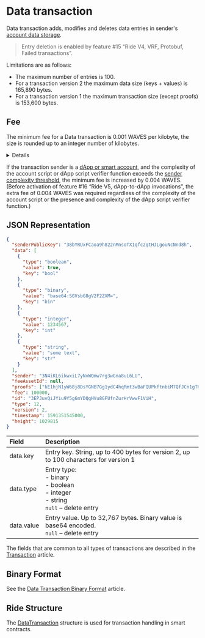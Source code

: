 # Data transaction

Data transaction adds, modifies and deletes data entries in sender's [account data storage](/en/blockchain/account/account-data-storage).

> Entry deletion is enabled by feature #15 “Ride V4, VRF, Protobuf, Failed transactions”.

Limitations are as follows:
* The maximum number of entries is 100.
* For a transaction version 2 the maximum data size (keys + values) is 165,890 bytes.
* For a transaction version 1 the maximum transaction size (except proofs) is 153,600 bytes.

## Fee

The minimum fee for a Data transaction is 0.001 WAVES per kilobyte, the size is rounded up to an integer number of kilobytes.

<details>
   <summary>Details</summary>

* For transaction version 2, the minimum fee is based on the data size (keys + values), that is the serialized `data_transaction` field in [protobuf representation](/en/blockchain/binary-format/transaction-binary-format/data-transaction-binary-format).
* For transaction version 1, starting from activation of feature №&nbsp;4 "Smart Accounts", the minimum fee is based on the size of the transaction body bytes (all transaction fields except proofs).
* For transaction version 1, before activation of feature №&nbsp;4, the minimum fee is based on the size of the entire transaction, including proofs.
</details>

If the transaction sender is a [dApp or smart account](/en/blockchain/account/dapp), and the complexity of the account script or dApp script verifier function exceeds the [sender complexity threshold](/en/ride/limits/), the minimum fee is increased by 0.004 WAVES. (Before activation of feature #16 “Ride V5, dApp-to-dApp invocations”, the extra fee of 0.004 WAVES was required regardless of the complexity of the account script or the presence and complexity of the dApp script verifier function.)

## JSON Representation

```json
{
  "senderPublicKey": "38bYRUxFCaoa9h822nMnsoTX1qfczqtHJLgouNcNnd8h",
  "data": [
    {
      "type": "boolean",
      "value": true,
      "key": "bool"
    },
    {
      "type": "binary",
      "value": "base64:SGVsbG8gV2F2ZXM=",
      "key": "bin"
    },
    {
      "type": "integer",
      "value": 1234567,
      "key": "int"
    },
    {
      "type": "string",
      "value": "some text",
      "key": "str"
    }
  ],
  "sender": "3N4iKL6ikwxiL7yNvWQmw7rg3wGna8uL6LU",
  "feeAssetId": null,
  "proofs": ["kE1hjN1yW68j8DsYGNB7Gg1ydC4hqRmt3wBaFQUPkftnbiM7QfJCn1gTHgveJ7pCLXvvqffhKBmiF8qS1Uqk6SR"],
  "fee": 100000,
  "id": "3EPJuvQiJYiu9Y5g6mYDQgHVu8GFUfnZurHrVwwF1ViH",
  "type": 12,
  "version": 2,
  "timestamp": 1591351545000,
  "height": 1029815
}
```

| Field | Description |
| :--- | :--- |
| data.key | Entry key. String, up to 400 bytes for version 2, up to 100 characters for version 1 |
| data.type | Entry type:<br>- binary<br>- boolean<br>- integer<br>- string<br>`null` – delete entry |
| data.value | Entry value. Up to 32,767 bytes. Binary value is base64 encoded.<br>`null` – delete entry |

The fields that are common to all types of transactions are described in the [Transaction](/en/blockchain/transaction/#json-representation) article.

## Binary Format

See the [Data Transaction Binary Format](/en/blockchain/binary-format/transaction-binary-format/data-transaction-binary-format) article.

## Ride Structure

The [DataTransaction](/en/ride/structures/transaction-structures/data-transaction) structure is used for transaction handling in smart contracts.
